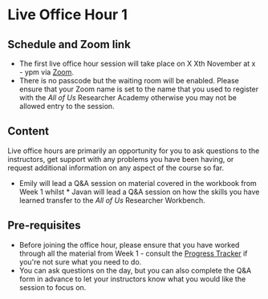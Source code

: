 
# Live Office Hour 1

## Schedule and Zoom link

* The first live office hour session will take place on X Xth November at x - ypm via [Zoom](). 
* There is no passcode but the waiting room will be enabled. Please ensure that your Zoom name is set to the name that you used to register with the *All of Us* Researcher Academy otherwise you may not be allowed entry to the session.

## Content

Live office hours are primarily an opportunity for you to ask questions to the instructors, get support with any problems you have been having, or request additional information on any aspect of the course so far.

* Emily will lead a Q&A session on material covered in the workbook from Week 1 whilst * Javan will lead a Q&A session on how the skills you have learned transfer to the *All of Us* Researcher Workbench. 

## Pre-requisites

* Before joining the office hour, please ensure that you have worked through all the material from Week 1 - consult the [Progress Tracker](\@ref(progress)) if you're not sure what you need to do.
* You can ask questions on the day, but you can also complete the Q&A form in advance to let your instructors know what you would like the session to focus on.
